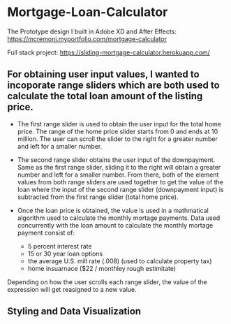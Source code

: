 # Mortgage-Loan-Calculator
The Prototype design I built in Adobe XD and After Effects: https://mcremoni.myportfolio.com/mortgage-calculator

Full stack project: https://sliding-mortgage-calculator.herokuapp.com/

## For obtaining user input values, I wanted to incoporate range sliders which are both used to calculate the total loan amount of the listing price. 

* The first range slider is used to obtain the user input for the total home price. The range of the home price slider starts from 0 and ends at 10 million. The user can scroll the slider to the right for a greater number and left for a smaller number. 

* The second range slider obtains the user input of the downpayment. Same as the first range slider, sliding it to the right will obtain a greater number and left for a smaller number. From there, both of the element values from both range sliders are used together to get the value of the loan where the input of the second range slider (downpayment input) is subtracted from the first range slider (total home price). 

* Once the loan price is obtained, the value is used in a mathmatical algorithm used to calculate the monthly mortage payments. Data used concurrently with the loan amount to calculate the monthly mortage payment consist of: 
    * 5 percent interest rate 
    * 15 or 30 year loan options 
    * the average U.S. mill rate (.008) (used to calculate property tax) 
    * home insuarnace ($22 / monthley rough estimitate) 

Depending on how the user scrolls each range slider, the value of the expression will get reasigned to a new value. 

## Styling and Data Visualization

  
